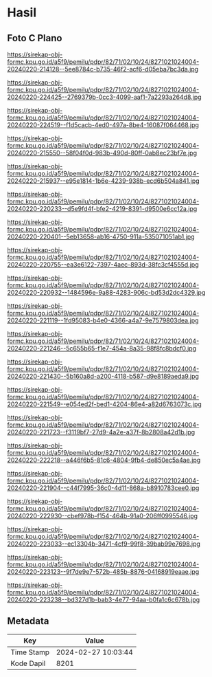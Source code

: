 # Hasil

## Foto C Plano

https://sirekap-obj-formc.kpu.go.id/a5f9/pemilu/pdpr/82/71/02/10/24/8271021024004-20240220-214128--5ee8784c-b735-46f2-acf6-d05eba7bc3da.jpg

https://sirekap-obj-formc.kpu.go.id/a5f9/pemilu/pdpr/82/71/02/10/24/8271021024004-20240220-224425--2769379b-0cc3-4099-aaf1-7a2293a264d8.jpg

https://sirekap-obj-formc.kpu.go.id/a5f9/pemilu/pdpr/82/71/02/10/24/8271021024004-20240220-224519--f1d5cacb-4ed0-497a-8be4-16087f064468.jpg

https://sirekap-obj-formc.kpu.go.id/a5f9/pemilu/pdpr/82/71/02/10/24/8271021024004-20240220-215550--58f04f0d-983b-490d-80ff-0ab8ec23bf7e.jpg

https://sirekap-obj-formc.kpu.go.id/a5f9/pemilu/pdpr/82/71/02/10/24/8271021024004-20240220-215937--e95e1814-1b6e-4239-938b-ecd6b504a841.jpg

https://sirekap-obj-formc.kpu.go.id/a5f9/pemilu/pdpr/82/71/02/10/24/8271021024004-20240220-220233--d5e9fd4f-bfe2-4219-8391-d9500e6cc12a.jpg

https://sirekap-obj-formc.kpu.go.id/a5f9/pemilu/pdpr/82/71/02/10/24/8271021024004-20240220-220401--5eb13658-ab16-4750-911a-535071051ab1.jpg

https://sirekap-obj-formc.kpu.go.id/a5f9/pemilu/pdpr/82/71/02/10/24/8271021024004-20240220-220755--ea3e6122-7397-4aec-893d-38fc3cf4555d.jpg

https://sirekap-obj-formc.kpu.go.id/a5f9/pemilu/pdpr/82/71/02/10/24/8271021024004-20240220-220932--1484596e-9a88-4283-906c-bd53d2dc4329.jpg

https://sirekap-obj-formc.kpu.go.id/a5f9/pemilu/pdpr/82/71/02/10/24/8271021024004-20240220-221119--1fd95083-b4e0-4366-a4a7-9e7579803dea.jpg

https://sirekap-obj-formc.kpu.go.id/a5f9/pemilu/pdpr/82/71/02/10/24/8271021024004-20240220-221246--5c655b65-f1e7-454a-8a35-98f8fc8bdcf0.jpg

https://sirekap-obj-formc.kpu.go.id/a5f9/pemilu/pdpr/82/71/02/10/24/8271021024004-20240220-221430--5b160a8d-a200-4118-b587-d9e8189aeda9.jpg

https://sirekap-obj-formc.kpu.go.id/a5f9/pemilu/pdpr/82/71/02/10/24/8271021024004-20240220-221549--e054ed2f-bed1-4204-86e4-a82d6763073c.jpg

https://sirekap-obj-formc.kpu.go.id/a5f9/pemilu/pdpr/82/71/02/10/24/8271021024004-20240220-221723--f3119bf7-27d9-4a2e-a37f-8b2808a42d1b.jpg

https://sirekap-obj-formc.kpu.go.id/a5f9/pemilu/pdpr/82/71/02/10/24/8271021024004-20240220-222218--a446f6b5-81c6-4804-9fb4-de850ec5a4ae.jpg

https://sirekap-obj-formc.kpu.go.id/a5f9/pemilu/pdpr/82/71/02/10/24/8271021024004-20240220-221904--c44f7995-36c0-4d11-868a-b8910783cee0.jpg

https://sirekap-obj-formc.kpu.go.id/a5f9/pemilu/pdpr/82/71/02/10/24/8271021024004-20240220-222930--cbef978b-f154-464b-91a0-206ff0995546.jpg

https://sirekap-obj-formc.kpu.go.id/a5f9/pemilu/pdpr/82/71/02/10/24/8271021024004-20240220-223033--ec13304b-3471-4cf9-99f8-39bab99e7698.jpg

https://sirekap-obj-formc.kpu.go.id/a5f9/pemilu/pdpr/82/71/02/10/24/8271021024004-20240220-223123--9f7de9e7-572b-485b-8876-04168919eaae.jpg

https://sirekap-obj-formc.kpu.go.id/a5f9/pemilu/pdpr/82/71/02/10/24/8271021024004-20240220-223238--bd327d1b-bab3-4e77-94aa-b0fa1c6c678b.jpg


## Metadata

| Key        | Value               |
| ---------- | ------------------- |
| Time Stamp | 2024-02-27 10:03:44 |
| Kode Dapil | 8201                |



